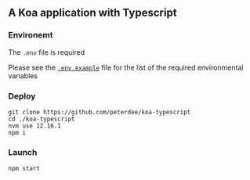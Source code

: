 ## A Koa application with Typescript

### Environemt

The `.env` file is required

Please see the [`.env.example`](.env.example) file for the list of the required environmental variables

### Deploy

```shell script
git clone https://github.com/peterdee/koa-typescript
cd ./koa-typescript
nvm use 12.16.1
npm i
```

### Launch

```shell script
npm start
```
